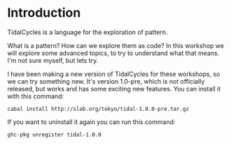 
# Introduction

TidalCycles is a language for the exploration of pattern.

What is a pattern? How can we explore them as code? In this workshop
we will explore some advanced topics, to try to understand what that
means. I'm not sure myself, but lets try.

I have been making a new version of TidalCycles for these workshops,
so we can try something new. It's version 1.0-pre, which is not
officially released, but works and has some exciting new features. You
can install it with this command:

```
cabal install http://slab.org/tokyo/tidal-1.0.0-pre.tar.gz
```

If you want to uninstall it again you can run this command:

```
ghc-pkg unregister tidal-1.0.0
```
